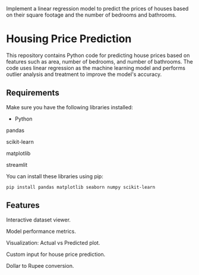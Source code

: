 Implement a linear regression model to predict the prices of houses based on their square footage and the number of bedrooms and bathrooms.

# Housing Price Prediction
This repository contains Python code for predicting house prices based on features such as area, number of bedrooms, and number of bathrooms. The code uses linear regression as the machine learning model and performs outlier analysis and treatment to improve the model's accuracy.

## Requirements
Make sure you have the following libraries installed:
- Python

pandas

scikit-learn

matplotlib

streamlit

You can install these libraries using pip:
```
pip install pandas matplotlib seaborn numpy scikit-learn
```

 ## Features
Interactive dataset viewer.

Model performance metrics.

Visualization: Actual vs Predicted plot.

Custom input for house price prediction.

Dollar to Rupee conversion.



